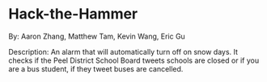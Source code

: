 # Hack-the-Hammer
By: Aaron Zhang, Matthew Tam, Kevin Wang, Eric Gu

Description:
An alarm that will automatically turn off on snow days. It checks if the Peel District School Board tweets schools are closed or if you are a bus student, if they tweet buses are cancelled.
